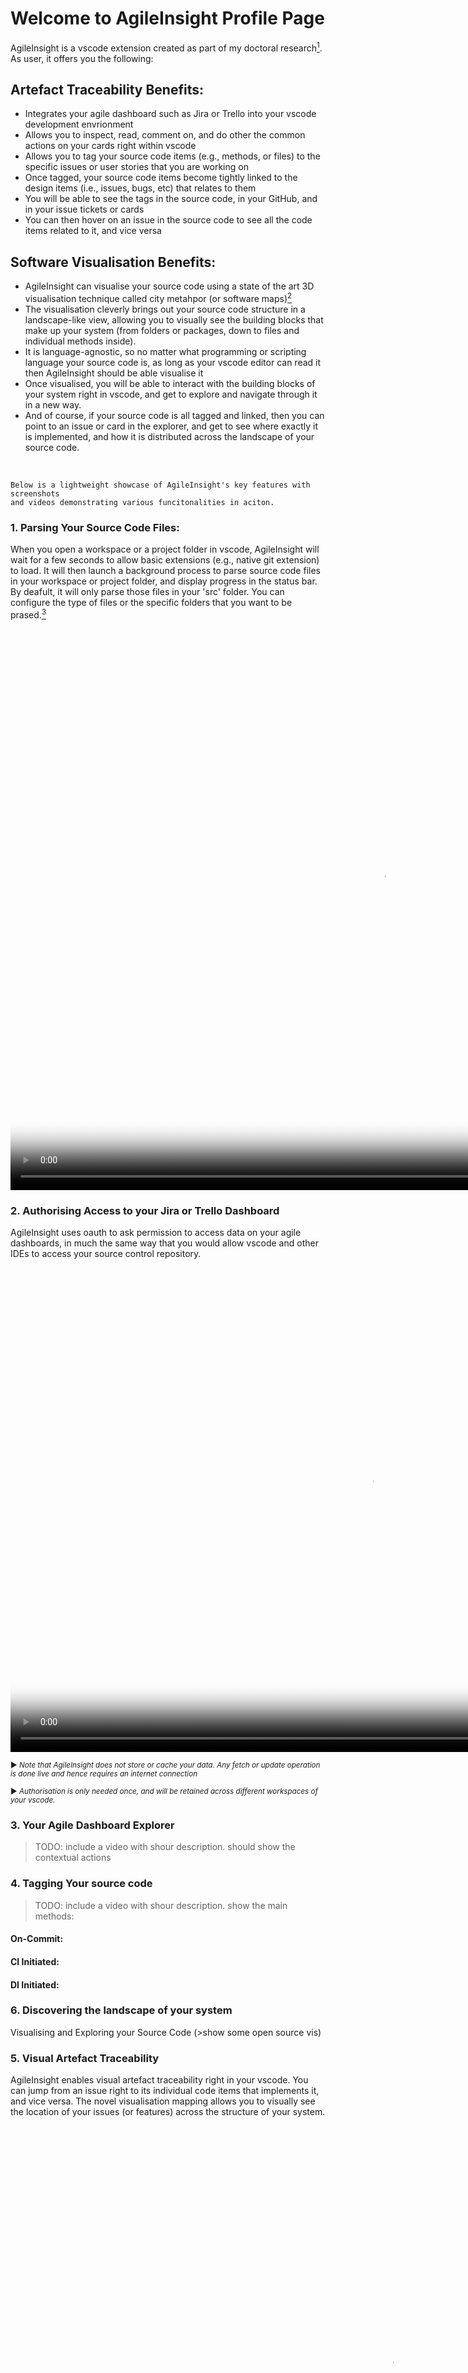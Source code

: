 # Welcome to AgileInsight Profile Page

AgileInsight is a vscode extension created as part of my doctoral research[^thesis]. As user, it offers you the following:

[^thesis]: <sup>Add Link to thesis once published.</sup>

## Artefact Traceability Benefits:
- Integrates your agile dashboard such as Jira or Trello into your vscode development envrionment
- Allows you to inspect, read, comment on, and do other the common actions on your cards right within vscode
- Allows you to tag your source code items (e.g., methods, or files) to the specific issues or user stories that you are working on
- Once tagged, your source code items become tightly linked to the design items (i.e., issues, bugs, etc) that relates to them
- You will be able to see the tags in the source code, in your GitHub, and in your issue tickets or cards
- You can then hover on an issue in the source code to see all the code items related to it, and vice versa

## Software Visualisation Benefits:
- AgileInsight can visualise your source code using a state of the art 3D visualisation technique called city metahpor (or software maps)[^1]
- The visualisation cleverly brings out your source code structure in a landscape-like view, allowing you to visually see the building blocks that make up your system (from folders or packages, down to files and individual methods inside).
- It is language-agnostic, so no matter what programming or scripting language your source code is, as long as your vscode editor can read it then AgileInsight should be able visualise it
- Once visualised, you will be able to interact with the building blocks of your system right in vscode, and get to explore and navigate through it in a new way.
- And of course, if your source code is all tagged and linked, then you can point to an issue or card in the explorer, and get to see where exactly it is implemented, and how it is distributed across the landscape of your source code.

<br>

```
Below is a lightweight showcase of AgileInsight's key features with screenshots
and videos demonstrating various funcitonalities in aciton.
```

### 1. Parsing Your Source Code Files:
When you open a workspace or a project folder in vscode, AgileInsight will wait for a few seconds to allow basic extensions (e.g., native git extension) to load. It will then launch a background process to parse source code files in your workspace or project folder, and display progress in the status bar. By deafult, it will only parse those files in your 'src' folder. You can configure the type of files or the specific folders that you want to be prased.[^parsing]
<video width="1188" height="912" controls="true" allowfullscreen="true" poster="video captures/Parsing a Workspace.png">
  <source src="video captures/Parsing a Workspace.mp4" type="video/mp4">
</video>

[^parsing]: <sup>Note that due to current limitations with LSP implementation of different languages, AgileInsight will sometimes have to force open few files in order to trigger their language server to fulfil the request. LSP technology is still in its early phase, and future improvements are expected in the near future. Also, the parsing operation is influenced by the behaviour of the individual language server, and thus timing can vary between different runs. Here is a nother parsing example of the same workspace: [Another Parsing Run](https://user-images.githubusercontent.com/31612240/178114350-01c29cfe-10b6-40ab-9acc-d6dd4b24e17d.mp4)</sup> 



### 2. Authorising Access to your Jira or Trello Dashboard
AgileInsight uses oauth to ask permission to access data on your agile dashboards, in much the same way that you would allow vscode and other IDEs to access your source control repository.

<video width="1150" height="775" controls="true" allowfullscreen="true" poster="video captures/Auth Demo.png">
  <source src="video captures/Auth Demo.mp4" type="video/mp4">
</video>

<sup>▶︎ _Note that AgileInsight does not store or cache your data. Any fetch or update operation is done live and hence requires an internet connection_</sup>

<sup>▶︎ _Authorisation is only needed once, and will be retained across different workspaces of your vscode._</sup>

### 3. Your Agile Dashboard Explorer
>TODO: include a video with shour description. should show the contextual actions

### 4. Tagging Your source code
>TODO: include a video with shour description. show the main methods: 
#### On-Commit:
#### CI Initiated:
#### DI Initiated:

### 6. Discovering the landscape of your system 
Visualising and Exploring your Source Code (>show some open source vis)

### 5. Visual Artefact Traceability 
AgileInsight enables visual artefact traceability right in your vscode. You can jump from an issue right to its individual code items that implements it, and vice versa. The novel visualisation mapping allows you to visually see the location of your issues (or features) across the structure of your system.  
<video width="1213" height="877" controls="true" allowfullscreen="true" poster="video captures/Artefact Traceability with Visualisation.png">
  <source src="video captures/Artefact Traceability with Visualisation.mp4" type="video/mp4">
</video>

#### Interpreting the visualisation
![Visualisation Keys](https://user-images.githubusercontent.com/31612240/178110883-e8c6295a-451f-4c2e-9f57-3fd93b2322e8.png)
Above is an explanation of visualised code items, detailing the color mappings used; White for classes, brown for files, blueish-green for methods & functions, red for structs, pink for namespaces, and beige for folders. The grey platform is the workspace folder. The above visualisation was generated using 10 files of different languages, obtained from real-word open-source systems and placed in a single project folder for demonstration purposes. 


>TODO: include a video with shour description. Include pics too.

### 6. Interacting with your design items in source code (Contextual actions and artefact traceability)
>TODO: include mostly pics I think.

### 7. Interacting with your visualised system
>TODO: include a video with shour description.

### 8. Find how the implementation of your issue or user story is distributed across your system
>TODO: include a video with shour description. Include pics too.

<br>

***


## Showcase of landscape visualisation of various open-source systems
*Note that the visualisation shows extensive components because the entire master (or main) branch is used. The date refers to the date that the repository was pulled*
### KERAS
### VSCODE
### APS.NET Boilerplate
### AngularJs

### Dataset Loader
>Should I include this?

[^1]: <sup>For city metaphor, see [Wettel, Richard, and Michele Lanza. 2007. “Visualizing Software Systems as Cities.” In VISSOFT 2007 - Proceedings of the 4th IEEE International Workshop on Visualizing Software for Understanding and Analysis, 92–99.](https://doi.org/10.1109/VISSOF.2007.4290706) and for software maps see [Bohnet, Johannes, and Jürgen Döllner. 2011. “Monitoring Code Quality and Development Activity by Software Maps.” Proceedings - International Conference on Software Engineering, 9–16.](https://doi.org/10.1145/1985362.1985365). Both are based on the heirarchical treemap containment approach introduced by Johnson and Shneiderman [Johnson, Brian, and Ben Shneiderman. 1991. “Tree-Maps: A Space-Filling Approach to the Visualization of Hierarchical Information Structures.” Proceedings of the 2nd Conference on Visualization 1991, VIS 1991, 284–91.](https://doi.org/10.1109/VISUAL.1991.175815)</sup>


<video width="824" height="576" controls="true" allowfullscreen="true" poster="Screen Shot 2022-04-12 at 12.37.28 AM.png">
  <source src="Agile Dashboard Integration (Contextual Actions).mp4" type="video/mp4">
</video>

---
